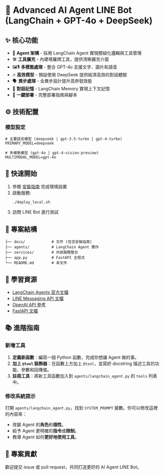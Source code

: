 # 🤖 Advanced AI Agent LINE Bot (LangChain + GPT-4o + DeepSeek)

## ✨ 核心功能

- 🧠 **Agent 架構** - 採用 LangChain Agent 實現模組化邏輯與工具管理
- 🛠️ **工具擴充** - 內建塔羅牌工具，提供清晰擴充介面
- 🖼️🎙️ **多模態處理** - 整合 GPT-4o 支援文字、圖片和語音
- 🔥 **高效模型** - 預設使用 DeepSeek 提供經濟高效的對話體驗
- 🗣️ **異步處理** - 全異步設計提升高併發效能
- 📝 **對話記憶** - LangChain Memory 實現上下文記憶
- 🚀 **一鍵部署** - 完整部署指南與腳本

## ⚙️ 技術配置

### 模型設定

```env
# 主要語言模型 (deepseek | gpt-3.5-turbo | gpt-4-turbo)
PRIMARY_MODEL=deepseek

# 多模態模型 (gpt-4o | gpt-4-vision-preview)
MULTIMODAL_MODEL=gpt-4o
```

## 🚀 快速開始

1. 參閱 [安裝指南](docs/INSTALLATION.md) 完成環境設置
2. 啟動服務:
   ```bash
   ./deploy_local.sh
   ```
3. 訪問 LINE Bot 進行測試

## 📂 專案結構

```
├── docs/            # 文件 (包含安裝指南)
├── agents/          # LangChain Agent 實作
├── services/        # 外部服務整合
├── app.py           # FastAPI 主程式
└── README.md        # 本文件
```

## 🤝 學習資源

- [LangChain Agents 官方文檔](https://python.langchain.com/docs/modules/agents/)
- [LINE Messaging API 文檔](https://developers.line.biz/en/docs/messaging-api/)
- [OpenAI API 參考](https://platform.openai.com/docs/api-reference)
- [FastAPI 文檔](https://fastapi.tiangolo.com/)

## 📚 進階指南

### 新增工具

1.  **定義新函數**：編寫一個 Python 函數，完成你想讓 Agent 做的事。
2.  **加上 `@tool` 裝飾器**：在函數上方加上 `@tool`，並寫好 docstring 描述工具的功能、參數和回傳值。
3.  **註冊工具**：將新工具函數加入到 `agents/langchain_agent.py` 的 `tools` 列表中。

### 修改系統提示

打開 `agents/langchain_agent.py`，找到 `SYSTEM_PROMPT` 變數。你可以修改這裡的內容來：
-   改變 Agent 的**角色**和**個性**。
-   給予 Agent 更明確的**指令**或**限制**。
-   教導 Agent 如何**更好地使用工具**。

## 📝 專案貢獻

歡迎提交 issue 或 pull request，共同打造更好的 AI Agent LINE Bot。
